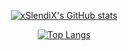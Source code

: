 <p align="center">
  <a href="https://github.com/anuraghazra/github-readme-stats"><img alt="xSlendiX's GitHub stats" src="https://github-readme-stats.vercel.app/api?username=xSlendiX" ></a>
</p>

<p align="center">
  <a href="https://github.com/anuraghazra/github-readme-stats">
    <img alt="Top Langs" src="https://github-readme-stats.vercel.app/api/top-langs/?username=xslendix&layout=compact"> 
  </a>
</p>
